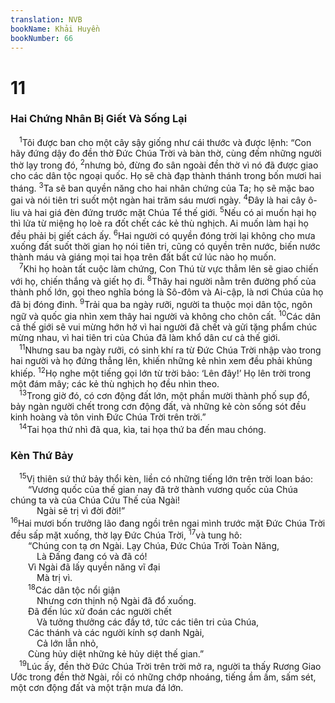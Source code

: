 ```yaml
---
translation: NVB
bookName: Khải Huyền 
bookNumber: 66
---
```


<div class="title"><h1>11</h1><h3>Hai Chứng Nhân Bị Giết Và Sống Lại </h3></div>
<span class="verse kh_11_1"> <sup>1</sup>Tôi được ban cho một cây sậy giống như cái thước và được lệnh: “Con hãy đứng dậy đo đền thờ Đức Chúa Trời và bàn thờ, cùng đếm những người thờ lạy trong đó, </span>
<span class="verse kh_11_2"><sup>2</sup>nhưng bỏ, đừng đo sân ngoài đền thờ vì nó đã được giao cho các dân tộc ngoại quốc. Họ sẽ chà đạp thành thánh trong bốn mươi hai tháng. </span>
<span class="verse kh_11_3"><sup>3</sup>Ta sẽ ban quyền năng cho hai nhân chứng của Ta; họ sẽ mặc bao gai và nói tiên tri suốt một ngàn hai trăm sáu mươi ngày. </span>
<span class="verse kh_11_4"><sup>4</sup>Đây là hai cây ô-liu và hai giá đèn đứng trước mặt Chúa Tể thế giới. </span>
<span class="verse kh_11_5"><sup>5</sup>Nếu có ai muốn hại họ thì lửa từ miệng họ loè ra đốt chết các kẻ thù nghịch. Ai muốn làm hại họ đều phải bị giết cách ấy. </span>
<span class="verse kh_11_6"><sup>6</sup>Hai người có quyền đóng trời lại không cho mưa xuống đất suốt thời gian họ nói tiên tri, cũng có quyền trên nước, biến nước thành máu và giáng mọi tai họa trên đất bất cứ lúc nào họ muốn. <br/></span>
<span class="verse kh_11_7"> <sup>7</sup>Khi họ hoàn tất cuộc làm chứng, Con Thú từ vực thẳm lên sẽ giao chiến với họ, chiến thắng và giết họ đi. </span>
<span class="verse kh_11_8"><sup>8</sup>Thây hai người nằm trên đường phố của thành phố lớn, gọi theo nghĩa bóng là Sô-đôm và Ai-cập, là nơi Chúa của họ đã bị đóng đinh. </span>
<span class="verse kh_11_9"><sup>9</sup>Trải qua ba ngày rưỡi, người ta thuộc mọi dân tộc, ngôn ngữ và quốc gia nhìn xem thây hai người và không cho chôn cất. </span>
<span class="verse kh_11_10"><sup>10</sup>Các dân cả thế giới sẽ vui mừng hớn hở vì hai người đã chết và gửi tặng phẩm chúc mừng nhau, vì hai tiên tri của Chúa đã làm khổ dân cư cả thế giới. <br/></span>
<span class="verse kh_11_11"> <sup>11</sup>Nhưng sau ba ngày rưỡi, có sinh khí ra từ Đức Chúa Trời nhập vào trong hai người và họ đứng thẳng lên, khiến những kẻ nhìn xem đều phải khủng khiếp. </span>
<span class="verse kh_11_12"><sup>12</sup>Họ nghe một tiếng gọi lớn từ trời bảo: ‘Lên đây!’ Họ lên trời trong một đám mây; các kẻ thù nghịch họ đều nhìn theo. <br/></span>
<span class="verse kh_11_13"> <sup>13</sup>Trong giờ đó, có cơn động đất lớn, một phần mười thành phố sụp đổ, bảy ngàn người chết trong cơn động đất, và những kẻ còn sống sót đều kinh hoàng và tôn vinh Đức Chúa Trời trên trời.” <br/></span>
<span class="verse kh_11_14"> <sup>14</sup>Tai họa thứ nhì đã qua, kìa, tai họa thứ ba đến mau chóng. <br/></span>
<div class="title"><h3>Kèn Thứ Bảy </h3></div>
<span class="verse kh_11_15"> <sup>15</sup>Vị thiên sứ thứ bảy thổi kèn, liền có những tiếng lớn trên trời loan báo: <br/>  “Vương quốc của thế gian nay đã trở thành vương quốc của Chúa chúng ta và của Chúa Cứu Thế của Ngài! <br/>   Ngài sẽ trị vì đời đời!” <br/></span>
<span class="verse kh_11_16"><sup>16</sup>Hai mươi bốn trưởng lão đang ngồi trên ngai mình trước mặt Đức Chúa Trời đều sấp mặt xuống, thờ lạy Đức Chúa Trời, </span>
<span class="verse kh_11_17"><sup>17</sup>và tung hô: <br/>  “Chúng con tạ ơn Ngài. Lạy Chúa, Đức Chúa Trời Toàn Năng, <br/>   Là Đấng đang có và đã có! <br/>  Vì Ngài đã lấy quyền năng vĩ đại <br/>   Mà trị vì. <br/></span>
<span class="verse kh_11_18">  <sup>18</sup>Các dân tộc nổi giận <br/>   Nhưng cơn thịnh nộ Ngài đã đổ xuống. <br/>  Đã đến lúc xử đoán các người chết <br/>   Và tưởng thưởng các đầy tớ, tức các tiên tri của Chúa, <br/>  Các thánh và các người kính sợ danh Ngài, <br/>   Cả lớn lẫn nhỏ, <br/>  Cùng hủy diệt những kẻ hủy diệt thế gian.” <br/></span>
<span class="verse kh_11_19"> <sup>19</sup>Lúc ấy, đền thờ Đức Chúa Trời trên trời mở ra, người ta thấy Rương Giao Ước trong đền thờ Ngài, rồi có những chớp nhoáng, tiếng ầm ầm, sấm sét, một cơn động đất và một trận mưa đá lớn. <br/></span>
